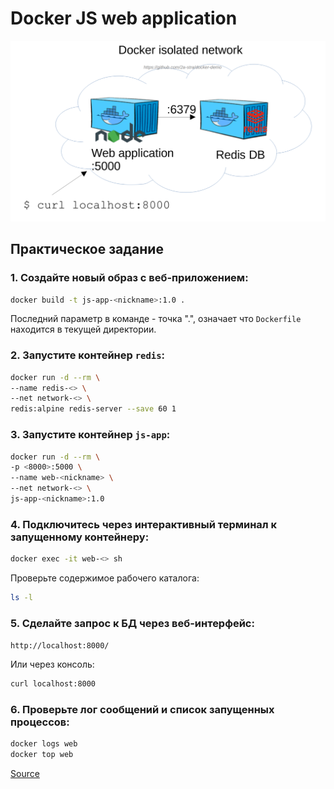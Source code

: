# Docker JS web application

<img src="js-web-app.png" alt="js-web-app" width="1024"/>

## Практическое задание

### 1. Создайте новый образ с веб-приложением:

```bash
docker build -t js-app-<nickname>:1.0 .
```

Последний параметр в команде - точка ".", означает что `Dockerfile` находится в текущей директории.

### 2. Запустите контейнер `redis`:

```bash
docker run -d --rm \
--name redis-<> \
--net network-<> \
redis:alpine redis-server --save 60 1
```
### 3. Запустите контейнер `js-app`:

```bash
docker run -d --rm \
-p <8000>:5000 \
--name web-<nickname> \
--net network-<> \
js-app-<nickname>:1.0
```

### 4. Подключитесь через интерактивный терминал к запущенному контейнеру:

```bash
docker exec -it web-<> sh
```

Проверьте содержимое рабочего каталога:
```bash
ls -l
```

### 5. Сделайте запрос к БД через веб-интерфейс:

`http://localhost:8000/`

Или через консоль:

```bash
curl localhost:8000
```

### 6. Проверьте лог сообщений и список запущенных процессов:

```bash
docker logs web
docker top web
```

[Source](https://github.com/docker/awesome-compose/tree/master/nginx-nodejs-redis)